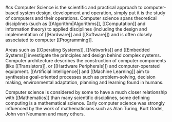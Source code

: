 #cs
Computer Science is the scientific and practical approach to computer-based system design, development and operation, simply put it is the study of computers and their operations. Computer science spans theoretical disciplines (such as [[Algorithm|Algorithms]], [[Computation]] and information theory) to applied disciplines (including the design and implementation of [[Hardware]] and [[Software]]) and is often closely associated to computer [[Programming]]. 

Areas such as [[Operating Systems]], [[Networks]] and [[Embedded Systems]] investigate the principles and design behind complex systems. Computer architecture describes the construction of computer components (like [[Transistors]], or [[Hardware Peripherals]]) and computer-operated equipment. [[Artificial Intelligence]] and [[Machine Learning]] aim to synthesise goal-oriented processes such as problem-solving, decision making, environmental adaptation, planning and learning found in humans.

Computer science is considered by some to have a much closer relationship with [[Mathematics]] than many scientific disciplines, some defining computing is a mathematical science. Early computer science was strongly influenced by the work of mathematicians such as Alan Turing, Kurt Gödel, John von Neumann and many others.